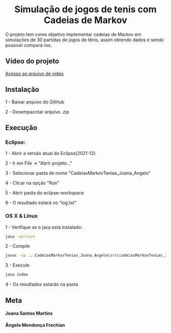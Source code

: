 <h1 align="center">Simulação de jogos de tenis com Cadeias de Markov</h1>
O projeto tem como objetivo implementar cadeias de Markov em simulações de 30 partidas de jogos de tênis, assim obtendo dados e sendo possível compará-los.

## Vídeo do projeto
[Acesso ao arquivo de video](https://drive.google.com/drive/folders/1SjFTqg_UX1jRF_4EC6lGkLBhpVI6xRYk?usp=sharing)

## Instalação

1 - Baixar arquivo do GitHub

2 - Desempacotar arquivo .zip

## Execução

### Eclipse:

1 - Abrir a versão atual do Eclipse(2021-12)

2 - Ir em File -> "Abrir projeto..." 

3 - Selecionar pasta de nome "CadeiasMarkovTenias_Joana_Angelo"

4 - Clicar na opção "Run"

5 - Abrir pasta do eclipse-workspace

6 - O resultado estará no "log.txt"

### OS X & Linux 
1 - Verifique se o java está instalado:
```sh
java -version  
```
2 - Compile
```sh
javac -cp ...CadeiasMarkovTenias_Joana_Angelo\src\cadeiasMarkovTenias_Joana_Angelo\index.java
```
3 - Execute
```sh
java index
```
4 - Os resultados estarão na pasta

## Meta

#### Joana Santos Martins 
#### Ângelo Mendonça Frechian
